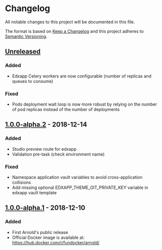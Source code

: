 # Changelog

All notable changes to this project will be documented in this file.

The format is based on [Keep a Changelog](http://keepachangelog.com/en/1.0.0/)
and this project adheres to [Semantic Versioning](http://semver.org/spec/v2.0.0.html).

## [Unreleased]

### Added

- Edxapp Celery workers are now configurable (number of replicas and queues to
  consume)

### Fixed

- Pods deployment wait loop is now more robust by relying on the number of pod
  replicas instead of the number of deployments

## [1.0.0-alpha.2] - 2018-12-14

### Added

- Studio preview route for edxapp
- Validation pre-task (check environment name)

### Fixed

- Namespace application vault variables to avoid cross-application collisions
- Add missing optional EDXAPP_THEME_GIT_PRIVATE_KEY variable in edxapp vault
  template

## [1.0.0-alpha.1] - 2018-12-10

### Added

- First Arnold's public release
- Official Docker image is available at: https://hub.docker.com/r/fundocker/arnold/

[unreleased]: https://github.com/openfun/arnold/compare/v1.0.0-alpha.1...master
[1.0.0-alpha.2]: https://github.com/openfun/arnold/compare/v1.0.0-alpha.1...v1.0.0-alpha.2
[1.0.0-alpha.1]: https://github.com/openfun/arnold/compare/f9238a2...v1.0.0-alpha.1
